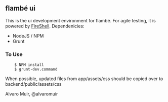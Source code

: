 ## flambé ui 

This is the ui development environment for flambé. For agile testing, it is powered by [FireShell](getfireshell.com).
Dependenicies:
 * NodeJS / NPM
 * Grunt

### To Use

```
	$ NPM install
	$ grunt-dev.command
```


When possible, updated files from app/assets/css should be copied over to backend/public/assets/css

Alvaro Muir, @alvaromuir